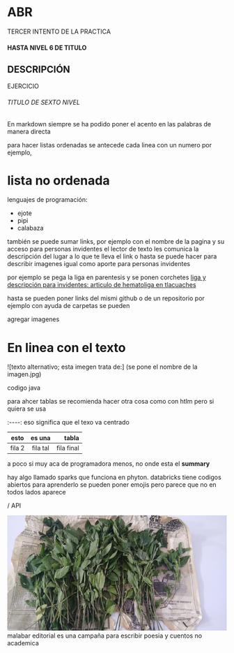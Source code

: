 # ABR
TERCER INTENTO DE LA PRACTICA
#### HASTA NIVEL 6 DE TITULO

## DESCRIPCIÓN
EJERCICIO

###### TITULO DE SEXTO NIVEL 

En markdown siempre se ha podido poner el acento en las palabras de manera directa


para hacer listas ordenadas se antecede cada linea con un numero 
por ejemplo, 

# lista no ordenada
lenguajes de programación:

* ejote
* pipi
* calabaza

también se puede sumar links, por ejemplo con el nombre de la pagina y su acceso
para personas invidentes el lector de texto les comunica la descripción del lugar a lo que te lleva el link o hasta se puede hacer para describir imagenes igual como aporte para personas invidentes

por ejemplo se pega la liga en parentesis y se ponen corchetes 
[liga y descripción para invidentes: articulo de hematoliga en tlacuaches](https://www.scielo.org.ar/scielo.php?pid=S1668-34982011000200011&script=sci_arttext#ref)

hasta se pueden poner links del mismi github o de un repositorio por ejemplo con ayuda de carpetas se pueden 

agregar imagenes

# En linea con el texto
![texto alternativo; esta imegen trata de:] (se pone el nombre de la imagen.jpg)

 codigo java 

 para ahcer tablas se recomienda hacer otra cosa como con htlm pero si quiera se usa 

 :----: eso significa que el texo va centrado
 
| esto  |es una   | tabla        |
|-------|:-------:|-------------:|
| fila 2| fila tal| fila final   |

a poco si muy aca de programadora 
 menos, no onde esta el **summary**

 hay algo llamado sparks que funciona en phyton. databricks tiene codigos abiertos para aprenderlo
 se pueden poner emojis pero parece que no en todos lados aparece

/ API 


![justicia spicigera](186448976_506557940469958_3565772631855718688_n.jpg)
 malabar editorial  es una campaña para escribir poesia y cuentos no academica

 
